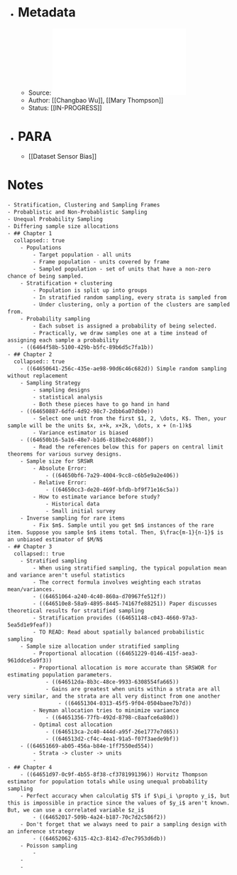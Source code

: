 - # Metadata
	- Source: ![Sampling Theory and Practice.pdf](../assets/Sampling_Theory_and_Practice_1683897650726_0.pdf)
	- Author: [[Changbao Wu]], [[Mary Thompson]]
	- Status: [[IN-PROGRESS]]
- # PARA
	- [[Dataset Sensor Bias]]
# Notes
	- Stratification, Clustering and Sampling Frames
	- Probablistic and Non-Probablistic Sampling
	- Unequal Probability Sampling
	- Differing sample size allocations
	- ## Chapter 1
	  collapsed:: true
		- Populations
			- Target population - all units
			- Frame population - units covered by frame
			- Sampled population - set of units that have a non-zero chance of being sampled.
		- Stratification + clustering
			- Population is split up into groups
			- In stratified random sampling, every strata is sampled from
			- Under clustering, only a portion of the clusters are sampled from.
		- Probability sampling
			- Each subset is assigned a probability of being selected.
			- Practically, we draw samples one at a time instead of assigning each sample a probability
		- ((6464f58b-5100-429b-b5fc-89b6d5c7fa1b))
	- ## Chapter 2
	  collapsed:: true
		- ((64650641-256c-435e-ae98-90d6c46c682d)) Simple random sampling without replacement
		- Sampling Strategy
			- sampling designs
			- statistical analysis
			- Both these pieces have to go hand in hand
		- ((64650887-6dfd-4d92-98c7-2dbb6a07db0e))
			- Select one unit from the first $1, 2, \dots, K$. Then, your sample will be the units $x, x+k, x+2k, \dots, x + (n-1)k$
			- Variance estimator is biased
		- ((64650b16-5a16-48e7-b1d6-818be2c4680f))
			- Read the references below this for papers on central limit theorems for various survey designs.
		- Sample size for SRSWR
			- Absolute Error:
				- ((64650bf6-7a29-4004-9cc8-c6b5e9a2e406))
			- Relative Error:
				- ((64650cc3-de20-469f-bfdb-bf9f71e16c5a))
			- How to estimate variance before study?
				- Historical data
				- Small initial survey
		- Inverse sampling for rare items
			- Fix $m$. Sample until you get $m$ instances of the rare item. Suppose you sample $n$ items total. Then, $\frac{m-1}{n-1}$ is an unbiased estimator of $M/N$
	- ## Chapter 3
	  collapsed:: true
		- Stratified sampling
			- When using stratified sampling, the typical population mean and variance aren't useful statistics
			- The correct formula involves weighting each stratas mean/variances.
			- ((64651064-a240-4c40-860a-d70967fe512f))
			- ((646510e8-58a9-4895-8445-74167fe88251)) Paper discusses theoretical results for stratified sampling
			- Stratification provides ((64651148-c043-4660-97a3-5ea5d1e9feaf))
			- TO READ: Read about spatially balanced probabilistic sampling
		- Sample size allocation under stratified sampling
			- Proportional allocation ((64651229-0146-415f-aea3-961ddce5a9f3))
			- Proportional allocation is more accurate than SRSWOR for estimating population parameters.
				- ((646512da-8b3c-48ce-9933-6308554fa665))
				- Gains are greatest when units within a strata are all very similar, and the strata are all very distinct from one another
					- ((64651304-0313-45f5-9f04-0504baee7b7d))
			- Neyman allocation tries to minimize variance
				- ((64651356-77fb-492d-8798-c8aafce6a80d))
			- Optimal cost allocation
				- ((646513ca-2c40-444d-a95f-26e1777e7d65))
				- ((646513d2-cf4c-4ea1-91a5-f07f3aede9bf))
		- ((64651669-ab05-456a-b84e-1ff7550ed554))
			- Strata -> cluster -> units
			-
	- ## Chapter 4
		- ((64651d97-0c9f-4b55-8f38-cf3781991396)) Horvitz Thompson estimator for population totals while using unequal probability sampling
		- Perfect accuracy when calculatig $T$ if $\pi_i \propto y_i$, but this is impossible in practice since the values of $y_i$ aren't known. But, we can use a correlated variable $z_i$
			- ((64652017-509b-4a24-b187-70c7d2c586f2))
		- Don't forget that we always need to pair a sampling design with an inference strategy
			- ((64652062-6315-42c3-8142-d7ec7953d6db))
		- Poisson sampling
			-
		-
		-